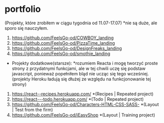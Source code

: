 # portfolio

(Projekty, które zrobiłem w ciągu tygodnia od 11.07-17.07) *nie są duże, ale sporo się nauczyłem.
1. https://github.com/FeelsGo-od/COWBOY_landing
2. https://github.com/FeelsGo-od/PizzaTime_landing
3. https://github.com/FeelsGo-od/DesignFreaks_landing
4. https://github.com/FeelsGo-od/smothie_landing


- Projekty dodatkowe(starsze): *rozumiem Reacta i mogę tworzyć proste strony z przydatnymi funkcjami, ale w tej chwili uczę się podstaw javascript, ponieważ popełniłem bląd nie ucząc się tego wcześniej.
(projekty Heroku ładują się dłużej ze względu na funkcjonowanie tej strony)
1. https://react--recipes.herokuapp.com/  *(Recipes | Repeated project)
2. https://react---todo.herokuapp.com/  *(Todo | Repeated project)
3. https://github.com/FeelsGo-od/Characters-HTML-CSS-SASS-   *(Layout | Test from the firm)
4. https://github.com/FeelsGo-od/iEasyShop  *(Layout | Training project)
